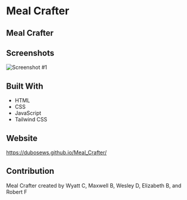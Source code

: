 # Meal Crafter

## Meal Crafter


## Screenshots
![Screenshot #1](https://github.com/dubosews/meal_crafter/blob/main/Assets/images/screenshot1.png)

## Built With
* HTML
* CSS
* JavaScript
* Tailwind CSS

## Website
https://dubosews.github.io/Meal_Crafter/

## Contribution
Meal Crafter created by Wyatt C, Maxwell B, Wesley D, Elizabeth B, and Robert F
